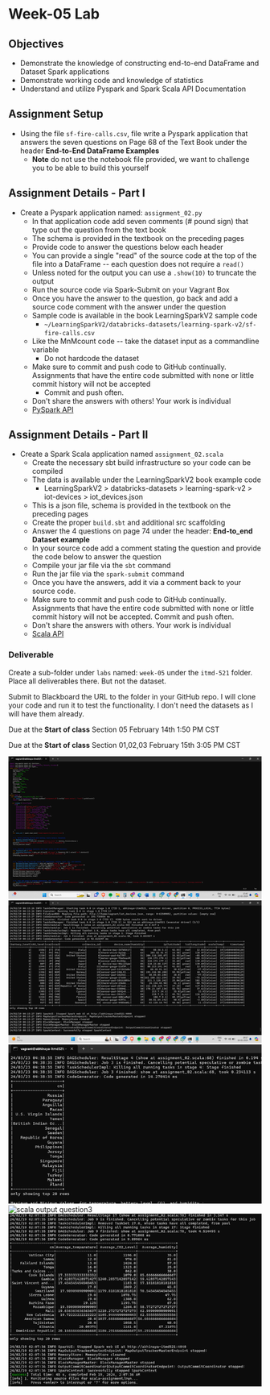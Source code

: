 # Week-05 Lab

## Objectives

- Demonstrate the knowledge of constructing end-to-end DataFrame and Dataset Spark applications
- Demonstrate working code and knowledge of statistics
- Understand and utilize Pyspark and Spark Scala API Documentation

## Assignment Setup

- Using the file `sf-fire-calls.csv`, file write a Pyspark application that answers the seven questions on Page 68 of the Text Book under the header **End-to-End DataFrame Examples**
  - **Note** do not use the notebook file provided, we want to challenge you to be able to build this yourself

## Assignment Details - Part I

- Create a Pyspark application named: `assignment_02.py`
  - In that application code add seven comments (# pound sign) that type out the question from the text book
  - The schema is provided in the textbook on the preceding pages
  - Provide code to answer the questions below each header
  - You can provide a single "read" of the source code at the top of the file into a DataFrame -- each question does not require a `read()`
  - Unless noted for the output you can use a `.show(10)` to truncate the output 
  - Run the source code via Spark-Submit on your Vagrant Box
  - Once you have the answer to the question, go back and add a source code comment with the answer under the question
  - Sample code is available in the book LearningSparkV2 sample code
    - `~/LearningSparkV2/databricks-datasets/learning-spark-v2/sf-fire-calls.csv`
  - Like the MnMcount code -- take the dataset input as a commandline variable
    - Do not hardcode the dataset
  - Make sure to commit and push code to GitHub continually. Assignments that have the entire code submitted with none or little commit history will not be accepted
    - Commit and push often.
  - Don't share the answers with others! Your work is individual
  - [PySpark API](https://spark.apache.org/docs/latest/api/python/index.html "webpage for Pyspark API")


## Assignment Details - Part II

- Create a Spark Scala application named `assignment_02.scala`
  - Create the necessary sbt build infrastructure so your code can be compiled
  - The data is available under the LearningSparkV2 book example code
    - LearningSparkV2 > databricks-datasets > learning-spark-v2 > iot-devices > iot_devices.json
  - This is a json file, schema is provided in the textbook on the preceding pages
  - Create the proper `build.sbt` and additional src scaffolding
  - Answer the 4 questions on page 74 under the header: **End-to_end Dataset example**
  - In your source code add a comment stating the question and provide the code below to answer the question
  - Compile your jar file via the `sbt` command
  - Run the jar file via the `spark-submit` command
  - Once you have the answers, add it via a comment back to your source code.
  - Make sure to commit and push code to GitHub continually.  Assignments that have the entire code submitted with none or little commit history will not be accepted.  Commit and push often.
  - Don't share the answers with others.  Your work is individual
  - [Scala API](https://spark.apache.org/docs/latest/api/scala/org/apache/spark/index.html "Scala API documentation")

### Deliverable

Create a sub-folder under `labs` named: `week-05` under the `itmd-521` folder. Place all deliverables there.  But not the dataset.

Submit to Blackboard the URL to the folder in your GitHub repo. I will clone your code and run it to test the functionality. I don't need the datasets as I will have them already.

Due at the **Start of class** Section 05 February 14th 1:50 PM CST

Due at the **Start of class** Section 01,02,03 February 15th 3:05 PM CST


![scala code](<scalacode.png>)
![scala output question1](<scala1.png>)
![scala output question2](<scala2.png>)
![scala output question3](<scala3_1.png>)
![scala output question4](<scala4.png>)

